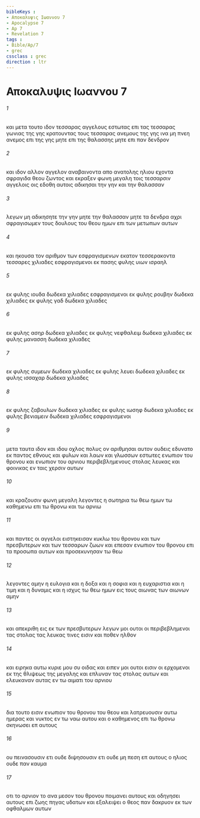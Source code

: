 ```yaml
---
bibleKeys : 
- Αποκαλυψις Ιωαννου 7
- Apocalypse 7
- Ap 7
- Revelation 7
tags : 
- Bible/Ap/7
- grec
cssclass : grec
direction : ltr
---
```


# Αποκαλυψις Ιωαννου 7

###### 1
και μετα τουτο ιδον τεσσαρας αγγελους εστωτας επι τας τεσσαρας γωνιας της γης κρατουντας τους τεσσαρας ανεμους της γης ινα μη πνεη ανεμος επι της γης μητε επι της θαλασσης μητε επι παν δενδρον
###### 2
και ιδον αλλον αγγελον αναβαινοντα απο ανατολης ηλιου εχοντα σφραγιδα θεου ζωντος και εκραξεν φωνη μεγαλη τοις τεσσαρσιν αγγελοις οις εδοθη αυτοις αδικησαι την γην και την θαλασσαν
###### 3
λεγων μη αδικησητε την γην μητε την θαλασσαν μητε τα δενδρα αχρι σφραγισωμεν τους δουλους του θεου ημων επι των μετωπων αυτων
###### 4
και ηκουσα τον αριθμον των εσφραγισμενων εκατον τεσσερακοντα τεσσαρες χιλιαδες εσφραγισμενοι εκ πασης φυλης υιων ισραηλ
###### 5
εκ φυλης ιουδα δωδεκα χιλιαδες εσφραγισμενοι εκ φυλης ρουβην δωδεκα χιλιαδες εκ φυλης γαδ δωδεκα χιλιαδες
###### 6
εκ φυλης ασηρ δωδεκα χιλιαδες εκ φυλης νεφθαλειμ δωδεκα χιλιαδες εκ φυλης μανασση δωδεκα χιλιαδες
###### 7
εκ φυλης συμεων δωδεκα χιλιαδες εκ φυλης λευει δωδεκα χιλιαδες εκ φυλης ισσαχαρ δωδεκα χιλιαδες
###### 8
εκ φυλης ζαβουλων δωδεκα χιλιαδες εκ φυλης ιωσηφ δωδεκα χιλιαδες εκ φυλης βενιαμειν δωδεκα χιλιαδες εσφραγισμενοι
###### 9
μετα ταυτα ιδον και ιδου οχλος πολυς ον αριθμησαι αυτον ουδεις εδυνατο εκ παντος εθνους και φυλων και λαων και γλωσσων εστωτες ενωπιον του θρονου και ενωπιον του αρνιου περιβεβλημενους στολας λευκας και φοινικας εν ταις χερσιν αυτων
###### 10
και κραζουσιν φωνη μεγαλη λεγοντες η σωτηρια τω θεω ημων τω καθημενω επι τω θρονω και τω αρνιω
###### 11
και παντες οι αγγελοι ειστηκεισαν κυκλω του θρονου και των πρεσβυτερων και των τεσσαρων ζωων και επεσαν ενωπιον του θρονου επι τα προσωπα αυτων και προσεκυνησαν τω θεω
###### 12
λεγοντες αμην η ευλογια και η δοξα και η σοφια και η ευχαριστια και η τιμη και η δυναμις και η ισχυς τω θεω ημων εις τους αιωνας των αιωνων αμην
###### 13
και απεκριθη εις εκ των πρεσβυτερων λεγων μοι ουτοι οι περιβεβλημενοι τας στολας τας λευκας τινες εισιν και ποθεν ηλθον
###### 14
και ειρηκα αυτω κυριε μου συ οιδας και ειπεν μοι ουτοι εισιν οι ερχομενοι εκ της θλιψεως της μεγαλης και επλυναν τας στολας αυτων και ελευκαναν αυτας εν τω αιματι του αρνιου
###### 15
δια τουτο εισιν ενωπιον του θρονου του θεου και λατρευουσιν αυτω ημερας και νυκτος εν τω ναω αυτου και ο καθημενος επι τω θρονω σκηνωσει επ αυτους
###### 16
ου πεινασουσιν ετι ουδε διψησουσιν ετι ουδε μη πεση επ αυτους ο ηλιος ουδε παν καυμα
###### 17
οτι το αρνιον το ανα μεσον του θρονου ποιμανει αυτους και οδηγησει αυτους επι ζωης πηγας υδατων και εξαλειψει ο θεος παν δακρυον εκ των οφθαλμων αυτων
